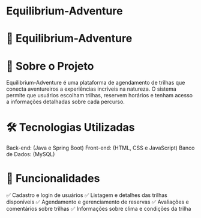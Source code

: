 # Equilibrium-Adventure

# 🌿 Equilibrium-Adventure
# 📌 Sobre o Projeto
Equilibrium-Adventure é uma plataforma de agendamento de trilhas que conecta aventureiros a experiências incríveis na natureza. O sistema permite que usuários escolham trilhas, reservem horários e tenham acesso a informações detalhadas sobre cada percurso.

# 🛠 Tecnologias Utilizadas
Back-end: (Java e Spring Boot)
Front-end: (HTML, CSS e JavaScript)
Banco de Dados: (MySQL)

# 🎯 Funcionalidades
✅ Cadastro e login de usuários
✅ Listagem e detalhes das trilhas disponíveis
✅ Agendamento e gerenciamento de reservas
✅ Avaliações e comentários sobre trilhas
✅ Informações sobre clima e condições da trilha
